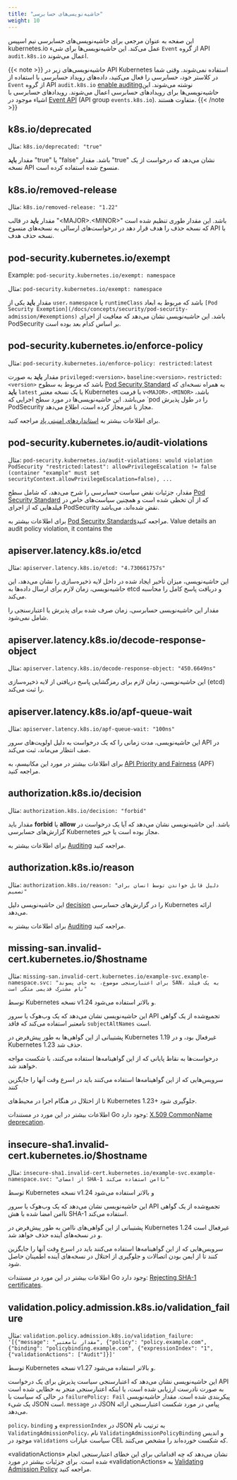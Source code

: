 ```yaml
---
title: "حاشیه‌نویسی‌های حسابرسی"
weight: 10
---
```


<!-- overview -->

این صفحه به عنوان مرجعی برای حاشیه‌نویسی‌های حسابرسی نیم اسپیس  kubernetes.io عمل می‌کند. این حاشیه‌نویسی‌ها برای شیء `Event` از گروه API `audit.k8s.io` اعمال می‌شوند.

{{< note >}}
حاشیه‌نویسی‌های زیر در API Kubernetes استفاده نمی‌شوند. وقتی شما در کلاستر خود، حسابرسی را فعال می‌کنید، داده‌های رویداد حسابرسی با استفاده از `Event` از گروه API `audit.k8s.io` [enable auditing](/docs/tasks/debug/debug-cluster/audit/)نوشته می‌شوند. این حاشیه‌نویسی‌ها برای رویدادهای حسابرسی اعمال می‌شوند. رویدادهای حسابرسی با اشیاء موجود در [Event API](/docs/reference/kubernetes-api/cluster-resources/event-v1/) (API group `events.k8s.io`). متفاوت هستند.
{{< /note >}}

<!-- body -->

## k8s.io/deprecated

مثال: `k8s.io/deprecated: "true"`

مقدار **باید** "true" یا "false" باشد. مقدار "true" نشان می‌دهد که درخواست از یک نسخه API منسوخ شده استفاده کرده است.

## k8s.io/removed-release

مثال: `k8s.io/removed-release: "1.22"`

مقدار **باید** در قالب "\<MAJOR>\.\<MINOR>\" باشد. این مقدار طوری تنظیم شده است که نسخه حذف را هدف قرار دهد
در درخواست‌های ارسالی به نسخه‌های منسوخ API با نسخه حذف هدف.

## pod-security.kubernetes.io/exempt

Example: `pod-security.kubernetes.io/exempt: namespace`

مثال: `pod-security.kubernetes.io/exempt: namespace`

مقدار **باید** یکی از `user`، `namespace` یا `runtimeClass` باشد که مربوط به ابعاد `[Pod Security Exemption](/docs/concepts/security/pod-security-admission/#exemptions)` باشد. این حاشیه‌نویسی نشان می‌دهد که معافیت از اجرای PodSecurity بر اساس کدام بعد بوده است.


## pod-security.kubernetes.io/enforce-policy

مثال: `pod-security.kubernetes.io/enforce-policy: restricted:latest`

مقدار **باید** به صورت `privileged:<version>`، `baseline:<version>`، `restricted:<version>` باشد که مربوط به سطوح [Pod Security
Standard](/docs/concepts/security/pod-security-standards) به همراه نسخه‌ای که **باید** `latest` یا یک نسخه معتبر Kubernetes با فرمت `v<MAJOR>.<MINOR>` باشد، می‌باشد. این حاشیه‌نویسی‌ها در مورد سطح اجرایی که `pod را در طول پذیرش PodSecurity مجاز یا غیرمجاز کرده است، اطلاع می‌دهد.

برای اطلاعات بیشتر به [استانداردهای امنیتی پاد](/docs/concepts/security/pod-security-standards/) مراجعه کنید.


## pod-security.kubernetes.io/audit-violations

مثال: `pod-security.kubernetes.io/audit-violations: would violation
PodSecurity "restricted:latest": allowPrivilegeEscalation != false (container
"example" must set securityContext.allowPrivilegeEscalation=false), ...`

مقدار، جزئیات نقض سیاست حسابرسی را شرح می‌دهد، که شامل سطح [Pod Security Standard](/docs/concepts/security/pod-security-standards/) که از آن تخطی شده است و همچنین سیاست‌های خاص در فیلدهایی که از اجرای PodSecurity نقض شده‌اند، می‌باشد.

برای اطلاعات بیشتر به [Pod Security Standards](/docs/concepts/security/pod-security-standards/)مراجعه کنید.
Value details an audit policy violation, it contains the
## apiserver.latency.k8s.io/etcd

مثال: `apiserver.latency.k8s.io/etcd: "4.730661757s"`

این حاشیه‌نویسی، میزان تأخیر ایجاد شده در داخل لایه ذخیره‌سازی را نشان می‌دهد،
این حاشیه‌نویسی، زمان لازم برای ارسال داده‌ها به etcd و دریافت پاسخ کامل را محاسبه می‌کند.

مقدار این حاشیه‌نویسی حسابرسی، زمان صرف شده برای پذیرش یا اعتبارسنجی را شامل نمی‌شود.

## apiserver.latency.k8s.io/decode-response-object

مثال: `apiserver.latency.k8s.io/decode-response-object: "450.6649ns"`

این حاشیه‌نویسی، زمان لازم برای رمزگشایی پاسخ دریافتی از لایه ذخیره‌سازی (etcd) را ثبت می‌کند.

## apiserver.latency.k8s.io/apf-queue-wait

مثال: `apiserver.latency.k8s.io/apf-queue-wait: "100ns"`

این حاشیه‌نویسی، مدت زمانی را که یک درخواست به دلیل اولویت‌های سرور API در صف انتظار می‌ماند، ثبت می‌کند.

برای اطلاعات بیشتر در مورد این مکانیسم، به [API Priority and Fairness](/docs/concepts/cluster-administration/flow-control/) (APF) مراجعه کنید.

## authorization.k8s.io/decision

مثال: `authorization.k8s.io/decision: "forbid"`

مقدار باید **forbid** یا **allow** باشد. این حاشیه‌نویسی نشان می‌دهد که آیا یک درخواست
در گزارش‌های حسابرسی Kubernetes مجاز بوده است یا خیر.

برای اطلاعات بیشتر به [Auditing](/docs/tasks/debug/debug-cluster/audit/) مراجعه کنید.

## authorization.k8s.io/reason

مثال: `authorization.k8s.io/reason: "دلیل قابل خواندن توسط انسان برای تصمیم"`

این حاشیه‌نویسی دلیل [decision](#authorization-k8s-io-decision) را در گزارش‌های حسابرسی Kubernetes ارائه می‌دهد.

برای اطلاعات بیشتر به [Auditing](/docs/tasks/debug/debug-cluster/audit/) مراجعه کنید.

## missing-san.invalid-cert.kubernetes.io/$hostname

مثال: `missing-san.invalid-cert.kubernetes.io/example-svc.example-namespace.svc: "برای اعتبارسنجی موضوع، به جای پسوند SAN، به یک فیلد نام مشترک قدیمی متکی است"`

توسط Kubernetes نسخه v1.24 و بالاتر استفاده می‌شود.

این حاشیه‌نویسی نشان می‌دهد که یک وب‌هوک یا سرور API تجمیع‌شده از یک گواهی نامعتبر استفاده می‌کند که فاقد `subjectAltNames` است.

پشتیبانی از این گواهی‌ها به طور پیش‌فرض در Kubernetes 1.19 غیرفعال بود، و در Kubernetes 1.23 حذف شد.

درخواست‌ها به نقاط پایانی که از این گواهینامه‌ها استفاده می‌کنند، با شکست مواجه خواهند شد.

سرویس‌هایی که از این گواهینامه‌ها استفاده می‌کنند باید در اسرع وقت آنها را جایگزین کنند

تا از اختلال در هنگام اجرا در محیط‌های Kubernetes 1.23+ جلوگیری شود.

اطلاعات بیشتر در این مورد در مستندات Go وجود دارد:
[X.509 CommonName deprecation](https://go.dev/doc/go1.15#commonname).
## insecure-sha1.invalid-cert.kubernetes.io/$hostname

مثال: `insecure-sha1.invalid-cert.kubernetes.io/example-svc.example-namespace.svc: "از امضای SHA-1 ناامن استفاده می‌کند"`

توسط Kubernetes نسخه v1.24 و بالاتر استفاده می‌شود

این حاشیه‌نویسی نشان می‌دهد که یک وب‌هوک یا سرور API تجمیع‌شده
از یک گواهی ناامن امضا شده با هش SHA-1 استفاده می‌کند.

پشتیبانی از این گواهی‌های ناامن به طور پیش‌فرض در Kubernetes 1.24 غیرفعال است و در نسخه‌های آینده حذف خواهد شد.

سرویس‌هایی که از این گواهینامه‌ها استفاده می‌کنند باید در اسرع وقت آنها را جایگزین کنند تا از ایمن بودن اتصالات و جلوگیری از اختلال در نسخه‌های آینده اطمینان حاصل شود.

اطلاعات بیشتر در این مورد در مستندات Go وجود دارد:
[Rejecting SHA-1 certificates](https://go.dev/doc/go1.18#sha1).

## validation.policy.admission.k8s.io/validation_failure

مثال: `validation.policy.admission.k8s.io/validation_failure: '[{"message": "مقدار نامعتبر", {"policy": "policy.example.com", {"binding": "policybinding.example.com", {"expressionIndex": "1", {"validationActions": ["Audit"]}]'`

توسط Kubernetes نسخه v1.27 و بالاتر استفاده می‌شود.

این حاشیه‌نویسی نشان می‌دهد که اعتبارسنجی سیاست پذیرش برای یک درخواست API به صورت نادرست ارزیابی شده است، یا اینکه اعتبارسنجی منجر به خطایی شده است در حالی که سیاست با `failurePolicy: Fail` پیکربندی شده است.
مقدار حاشیه‌نویسی یک شیء JSON است. `message` در JSON پیامی در مورد شکست اعتبارسنجی ارائه می‌دهد.

`policy`، `binding` و `expressionIndex` در JSON به ترتیب نام `ValidatingAdmissionPolicy`، نام `ValidatingAdmissionPolicyBinding` و اندیس موجود در `validations` سیاست عبارات CEL که شکست خورده‌اند را مشخص می‌کنند.

«validationActions» نشان می‌دهد که چه اقداماتی برای این خطای اعتبارسنجی انجام شده است.
برای جزئیات بیشتر در مورد «validationActions» به [Validating Admission Policy](/docs/reference/access-authn-authz/validating-admission-policy/) مراجعه کنید.
